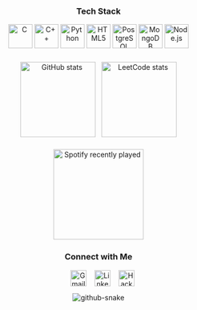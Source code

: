 <!-- =============================
     Mantej Sokhi – README (v7)
     Layout: tech • stats+LC side-by-side • socials • snake
     ============================= -->

<!-- ====== Tech Stack ====== -->
<h3 align="center">Tech&nbsp;Stack</h3>
<p align="center">
  <img src="https://cdn.jsdelivr.net/gh/devicons/devicon/icons/c/c-original.svg" height="48" alt="C" />
  <img src="https://cdn.jsdelivr.net/gh/devicons/devicon/icons/cplusplus/cplusplus-original.svg" height="48" alt="C++" />
  <img src="https://cdn.jsdelivr.net/gh/devicons/devicon/icons/python/python-original.svg" height="48" alt="Python" />
  <img src="https://cdn.jsdelivr.net/gh/devicons/devicon/icons/html5/html5-original.svg" height="48" alt="HTML5" />
  <img src="https://cdn.jsdelivr.net/gh/devicons/devicon/icons/postgresql/postgresql-original.svg" height="48" alt="PostgreSQL" />
  <img src="https://cdn.jsdelivr.net/gh/devicons/devicon/icons/mongodb/mongodb-original.svg" height="48" alt="MongoDB" />
  <img src="https://cdn.jsdelivr.net/gh/devicons/devicon/icons/nodejs/nodejs-original.svg" height="48" alt="Node.js" />
</p>

<!-- ====== Stats & LeetCode Row ====== -->
<div align="center" style="display:flex;justify-content:center;flex-wrap:nowrap;gap:12px;margin:24px 0;">
  <img src="https://github-readme-stats.vercel.app/api?username=msokhi99&show_icons=true&include_all_commits=true&count_private=true&theme=synthwave&hide_border=true"
       style="width:150px;height:auto;" alt="GitHub stats" />
  <img src="https://leetcard.jacoblin.cool/msokhi99"
       style="width:150px;height:auto;" alt="LeetCode stats" />
</div>

<div align="center" style="display:flex;justify-content:center;flex-wrap:nowrap;gap:12px;margin:24px 0;">
<img
    src="https://spotify-recently-played-readme.vercel.app/api?user=31lxdqlyz3rvv5wbrhdebms7kefe"
    style="width:180px;height:auto;" alt="Spotify recently played" />
</div>
<!-- ====== Social Links ====== -->
<h3 align="center">Connect&nbsp;with&nbsp;Me</h3>
<p align="center" style="display:flex;justify-content:center;flex-wrap:wrap;gap:16px;">
  <a href="https://www.instagram.com/msokhii/?hl=en" target="_blank">
  </a>
  <a href="mailto:msokhi99@gmail.com" target="_blank">
    <img src="https://img.shields.io/static/v1?message=Gmail&logo=gmail&color=D14836&logoColor=white&style=for-the-badge" height="32" alt="Gmail" />
  </a>
  <a href="https://www.linkedin.com/in/msokhii" target="_blank">
    <img src="https://img.shields.io/static/v1?message=LinkedIn&logo=linkedin&color=0077B5&logoColor=white&style=for-the-badge" height="32" alt="LinkedIn" />
  </a>
  <a href="https://www.hackerrank.com/profile/sokhimantej99" target="_blank">
    <img src="https://img.shields.io/static/v1?message=HackerRank&logo=hackerrank&color=2EC866&logoColor=white&style=for-the-badge" height="32" alt="HackerRank" />
  </a>
</p>

<!-- ====== Snake Animation ====== -->
<p align="center">
  <picture>
    <source media="(prefers-color-scheme: dark)"
            srcset="https://raw.githubusercontent.com/tobiasmeyhoefer/tobiasmeyhoefer/output/github-snake-dark.svg" />
    <source media="(prefers-color-scheme: light)"
            srcset="https://raw.githubusercontent.com/tobiasmeyhoefer/tobiasmeyhoefer/output/github-snake.svg" />
    <img alt="github-snake"
         src="https://raw.githubusercontent.com/tobiasmeyhoefer/tobiasmeyhoefer/output/github-snake.svg" />
  </picture>
</p>


